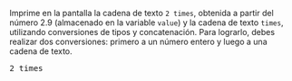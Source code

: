 
Imprime en la pantalla la cadena de texto `2 times`, obtenida a partir del número 2.9 (almacenado en la variable `value`) y la cadena de texto `times`, utilizando conversiones de tipos y concatenación. Para lograrlo, debes realizar dos conversiones: primero a un número entero y luego a una cadena de texto.

<pre class='hexlet-basics-output'>
2 times
</pre>

